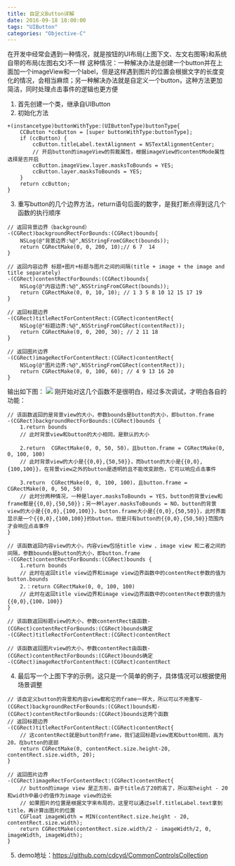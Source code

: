 ```yaml
---
title: 自定义Button详解
date: 2016-09-18 18:00:00
tags: "UIButton"
categories: "Objective-C"
---
```


在开发中经常会遇到一种情况，就是按钮的UI布局(上图下文、左文右图等)和系统自带的布局(左图右文)不一样
这种情况：一种解决办法是创建一个button并在上面加一个imageView和一个label，但是这样遇到图片的位置会根据文字的长度变化的情况，会相当麻烦；另一种解决办法就是自定义一个button，这种方法更加简洁，同时处理点击事件的逻辑也更方便

1. 首先创建一个类，继承自UIButton
2. 初始化方法
```
+(instancetype)buttonWithType:(UIButtonType)buttonType{
    CCButton *ccButton = [super buttonWithType:buttonType];
    if (ccButton) {
        ccButton.titleLabel.textAlignment = NSTextAlignmentCenter;
        // 开启button的imageView的剪裁属性，根据imageView的contentMode属性选择是否开启
        ccButton.imageView.layer.masksToBounds = YES;
        ccButton.layer.masksToBounds = YES;
    }
    return ccButton;
}
```

3. 重写button的几个边界方法，return语句后面的数字，是我打断点得到这几个函数的执行顺序
```
// 返回背景边界（background）
-(CGRect)backgroundRectForBounds:(CGRect)bounds{
    NSLog(@"背景边界:%@",NSStringFromCGRect(bounds));
    return CGRectMake(0, 0, 200, 10);// 6 7  14
}

// 返回内容边界 标题+图片+标题与图片之间的间隔(title + image + the image and title separately)
-(CGRect)contentRectForBounds:(CGRect)bounds{
    NSLog(@"内容边界:%@",NSStringFromCGRect(bounds));
    return CGRectMake(0, 0, 10, 10); // 1 3 5 8 10 12 15 17 19
}

// 返回标题边界
-(CGRect)titleRectForContentRect:(CGRect)contentRect{
    NSLog(@"标题边界:%@",NSStringFromCGRect(contentRect));
    return CGRectMake(0, 0, 200, 30); // 2 11 18
}

// 返回图片边界
-(CGRect)imageRectForContentRect:(CGRect)contentRect{
    NSLog(@"图片边界:%@",NSStringFromCGRect(contentRect));
    return CGRectMake(0, 0, 100, 60); // 4 9 13 16 20
}
```
 输出如下图：
 ![](http://upload-images.jianshu.io/upload_images/1258499-6d49feb24d8181fc.png?imageMogr2/auto-orient/strip%7CimageView2/2/w/1240)
 刚开始对这几个函数不是很明白，经过多次调试，才明白各自的功能：
```
// 该函数返回的是背景view的大小，参数bounds是button的大小，即button.frame
-(CGRect)backgroundRectForBounds:(CGRect)bounds {
    1.return bounds
    // 此时背景view和button的大小相同，是默认的大小

    2.return  CGRectMake(0, 0, 50, 50)，且button.frame = CGRectMake(0, 0, 100, 100)
    // 此时背景view的大小是{{0,0},{50,50}}，而button的大小是{{0,0},{100,100}}，在背景view之外的button是透明的且不能改变颜色，它可以响应点击事件

    3.return  CGRectMake(0, 0, 100, 100)，且button.frame = CGRectMake(0, 0, 50, 50)
    // 此时分两种情况，一种是layer.masksToBounds = YES，button的背景view和frame都是{{0,0},{50,50}}；另一种layer.masksToBounds = NO，button的背景view的大小是{{0,0},{100,100}}，button.frame大小是{{0,0},{50,50}}，此时界面显示是一个{{0,0},{100,100}}的button，但是只有button的{{0,0},{50,50}}范围内才会响应点击事件
}

// 该函数返回内容view的大小，内容view包括title view 、image view 和二者之间的间隔，参数bounds是button的大小，即button.frame
-(CGRect)contentRectForBounds:(CGRect)bounds {
    1.return bounds
    // 此时在返回title view边界和image view边界函数中的contentRect参数的值为button.bounds
    2.：return CGRectMake(0, 0, 100, 100)
    // 此时在返回title view边界和image view边界函数中的contentRect参数的值为{{0,0},{100，100}}
}

// 该函数返回标题view的大小，参数contentRect由函数-(CGRect)contentRectForBounds:(CGRect)bounds确定
-(CGRect)titleRectForContentRect:(CGRect)contentRect

// 该函数返回图片view的大小，参数contentRect由函数-(CGRect)contentRectForBounds:(CGRect)bounds确定
-(CGRect)imageRectForContentRect:(CGRect)contentRect
```

4. 最后写一个上图下字的示例，这只是一个简单的例子，具体情况可以根据使用场景调整
```
// 该自定义button的背景和内容view都和它的frame一样大，所以可以不用重写-(CGRect)backgroundRectForBounds:(CGRect)bounds和-(CGRect)contentRectForBounds:(CGRect)bounds这两个函数
// 返回标题边界
-(CGRect)titleRectForContentRect:(CGRect)contentRect{
    // 这contentRect就是button的frame，我们返回标题view宽和button相同，高为20，在button的底部
    return CGRectMake(0, contentRect.size.height-20, contentRect.size.width, 20);
}

// 返回图片边界
-(CGRect)imageRectForContentRect:(CGRect)contentRect{
    // button的image view 是正方形，由于title占了20的高了，所以取height - 20和width中最小的值作为image view的边长
    // 如果图片的位置是根据文字来布局的，这里可以通过self.titleLabel.text拿到title，再计算出图片的位置
    CGFloat imageWidth = MIN(contentRect.size.height - 20, contentRect.size.width);
    return CGRectMake(contentRect.size.width/2 - imageWidth/2, 0, imageWidth, imageWidth);
}
```

5. demo地址：https://github.com/cdcyd/CommonControlsCollection
